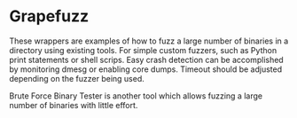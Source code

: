 Grapefuzz
=========

These wrappers are examples of how to fuzz a large number of binaries in a directory using existing tools. For simple custom fuzzers, such as Python print statements or shell scrips. Easy crash detection can be accomplished by monitoring dmesg or enabling core dumps. Timeout should be adjusted depending on the fuzzer being used. 

Brute Force Binary Tester is another tool which allows fuzzing a large number of binaries with little effort.
